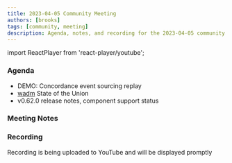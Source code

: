 ```yaml
---
title: 2023-04-05 Community Meeting
authors: [brooks]
tags: [community, meeting]
description: Agenda, notes, and recording for the 2023-04-05 community meeting
---
```


import ReactPlayer from 'react-player/youtube';

### Agenda
- DEMO: Concordance event sourcing replay
- [wadm](https://github.com/wasmcloud/wadm) State of the Union
- v0.62.0 release notes, component support status

<!--truncate-->

### Meeting Notes

### Recording
Recording is being uploaded to YouTube and will be displayed promptly
